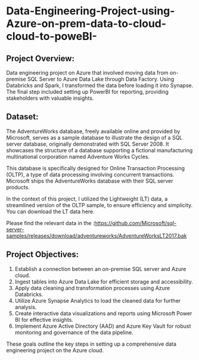 # Data-Engineering-Project-using-Azure-on-prem-data-to-cloud-cloud-to-poweBI-

## Project Overview:
 Data engineering project on Azure that involved moving data from on-premise SQL Server to Azure Data Lake through Data Factory. 
 Using Databricks and Spark, I transformed the data before loading it into Synapse. 
 The final step included setting up PowerBI for reporting, providing stakeholders with valuable insights.


## Dataset:
 The AdventureWorks database, freely available online and provided by Microsoft, serves as a sample database to illustrate the design of a SQL server database, originally demonstrated with SQL Server 2008. It showcases the structure of a database supporting a fictional manufacturing multinational corporation named Adventure Works Cycles.

This database is specifically designed for Online Transaction Processing (OLTP), a type of data processing involving concurrent transactions. Microsoft ships the AdventureWorks database with their SQL server products.

In the context of this project, I utilized the Lightweight (LT) data, a streamlined version of the OLTP sample, to ensure efficiency and simplicity. You can download the LT data here.

Please find the relevant data in the :https://github.com/Microsoft/sql-server-samples/releases/download/adventureworks/AdventureWorksLT2017.bak

## Project Objectives:

1. Establish a connection between an on-premise SQL server and Azure cloud.
2. Ingest tables into Azure Data Lake for efficient storage and accessibility.
3. Apply data cleaning and transformation processes using Azure Databricks.
4. Utilize Azure Synapse Analytics to load the cleaned data for further analysis.
5. Create interactive data visualizations and reports using Microsoft Power BI for effective insights.
6. Implement Azure Active Directory (AAD) and Azure Key Vault for robust monitoring and governance of the data pipeline.

These goals outline the key steps in setting up a comprehensive data engineering project on the Azure cloud.
